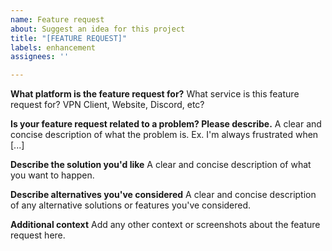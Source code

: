 ```yaml
---
name: Feature request
about: Suggest an idea for this project
title: "[FEATURE REQUEST]"
labels: enhancement
assignees: ''

---
```


**What platform is the feature request for?**
What service is this feature request for? VPN Client, Website, Discord, etc?

**Is your feature request related to a problem? Please describe.**
A clear and concise description of what the problem is. Ex. I'm always frustrated when [...]

**Describe the solution you'd like**
A clear and concise description of what you want to happen.

**Describe alternatives you've considered**
A clear and concise description of any alternative solutions or features you've considered.

**Additional context**
Add any other context or screenshots about the feature request here.
